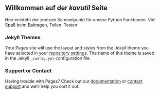 ## Willkommen auf der _kavutil_ Seite

Hier entsteht der zentrale Sammelpunkt für unsere Python Funktionen. 
Viel Spaß beim Baitragen, Teilen, Testen



### Jekyll Themes

Your Pages site will use the layout and styles from the Jekyll theme you have selected in your [repository settings](https://github.com/Methodenabteilung/kavutil/settings). The name of this theme is saved in the Jekyll `_config.yml` configuration file.

### Support or Contact

Having trouble with Pages? Check out our [documentation](https://help.github.com/categories/github-pages-basics/) or [contact support](https://github.com/contact) and we’ll help you sort it out.
